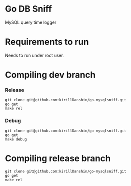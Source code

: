 # Go DB Sniff

MySQL query time logger

# Requirements to run
Needs to run under root user.

# Compiling dev branch
### Release
```
git clone git@github.com:kirillDanshin/go-mysqlsniff.git
go get
make rel
```

### Debug
```
git clone git@github.com:kirillDanshin/go-mysqlsniff.git
go get
make debug
```

# Compiling release branch
```
git clone git@github.com:kirillDanshin/go-mysqlsniff.git
go get
make rel
```
